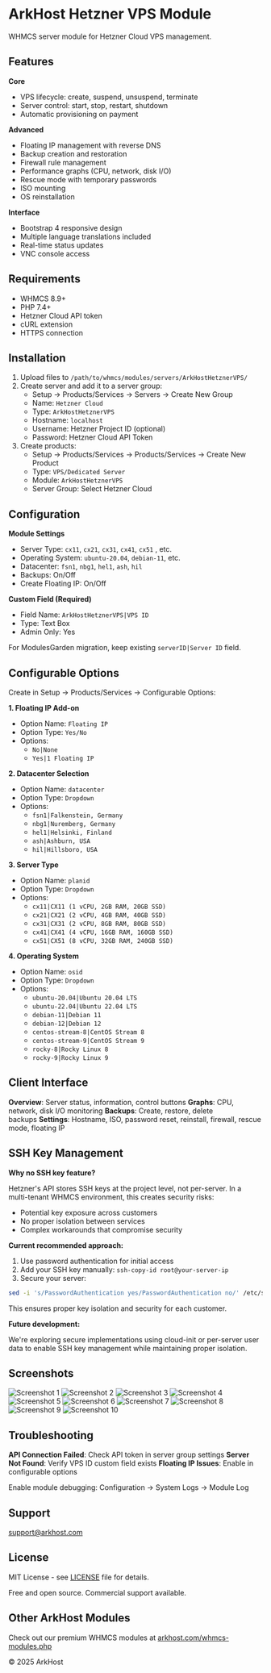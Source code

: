 # ArkHost Hetzner VPS Module

WHMCS server module for Hetzner Cloud VPS management.

## Features

**Core**

- VPS lifecycle: create, suspend, unsuspend, terminate
- Server control: start, stop, restart, shutdown
- Automatic provisioning on payment

**Advanced**

- Floating IP management with reverse DNS
- Backup creation and restoration
- Firewall rule management
- Performance graphs (CPU, network, disk I/O)
- Rescue mode with temporary passwords
- ISO mounting
- OS reinstallation

**Interface**

- Bootstrap 4 responsive design
- Multiple language translations included
- Real-time status updates
- VNC console access

## Requirements

- WHMCS 8.9+
- PHP 7.4+
- Hetzner Cloud API token
- cURL extension
- HTTPS connection

## Installation

1. Upload files to `/path/to/whmcs/modules/servers/ArkHostHetznerVPS/`
2. Create server and add it to a server group:
    - Setup → Products/Services → Servers → Create New Group
    - Name: `Hetzner Cloud`
    - Type: `ArkHostHetznerVPS`
    - Hostname: `localhost`
    - Username: Hetzner Project ID (optional)
    - Password: Hetzner Cloud API Token
3. Create products:
    - Setup → Products/Services → Products/Services → Create New Product
    - Type: `VPS/Dedicated Server`
    - Module: `ArkHostHetznerVPS`
    - Server Group: Select Hetzner Cloud

## Configuration

**Module Settings**

- Server Type: `cx11`, `cx21`, `cx31`, `cx41`, `cx51` , etc.
- Operating System: `ubuntu-20.04`, `debian-11`, etc.
- Datacenter: `fsn1`, `nbg1`, `hel1`, `ash`, `hil`
- Backups: On/Off
- Create Floating IP: On/Off

**Custom Field (Required)**

- Field Name: `ArkHostHetznerVPS|VPS ID`
- Type: Text Box
- Admin Only: Yes

For ModulesGarden migration, keep existing `serverID|Server ID` field.

## Configurable Options

Create in Setup → Products/Services → Configurable Options:

**1\. Floating IP Add-on**

- Option Name: `Floating IP`
- Option Type: `Yes/No`
- Options:
    - `No|None`
    - `Yes|1 Floating IP`

**2\. Datacenter Selection**

- Option Name: `datacenter`
- Option Type: `Dropdown`
- Options:
    - `fsn1|Falkenstein, Germany`
    - `nbg1|Nuremberg, Germany`
    - `hel1|Helsinki, Finland`
    - `ash|Ashburn, USA`
    - `hil|Hillsboro, USA`

**3\. Server Type**

- Option Name: `planid`
- Option Type: `Dropdown`
- Options:
    - `cx11|CX11 (1 vCPU, 2GB RAM, 20GB SSD)`
    - `cx21|CX21 (2 vCPU, 4GB RAM, 40GB SSD)`
    - `cx31|CX31 (2 vCPU, 8GB RAM, 80GB SSD)`
    - `cx41|CX41 (4 vCPU, 16GB RAM, 160GB SSD)`
    - `cx51|CX51 (8 vCPU, 32GB RAM, 240GB SSD)`

**4\. Operating System**

- Option Name: `osid`
- Option Type: `Dropdown`
- Options:
    - `ubuntu-20.04|Ubuntu 20.04 LTS`
    - `ubuntu-22.04|Ubuntu 22.04 LTS`
    - `debian-11|Debian 11`
    - `debian-12|Debian 12`
    - `centos-stream-8|CentOS Stream 8`
    - `centos-stream-9|CentOS Stream 9`
    - `rocky-8|Rocky Linux 8`
    - `rocky-9|Rocky Linux 9`

  

## Client Interface

**Overview**: Server status, information, control buttons **Graphs**: CPU, network, disk I/O monitoring **Backups**: Create, restore, delete backups **Settings**: Hostname, ISO, password reset, reinstall, firewall, rescue mode, floating IP

## SSH Key Management

**Why no SSH key feature?**

Hetzner's API stores SSH keys at the project level, not per-server. In a multi-tenant WHMCS environment, this creates security risks:

- Potential key exposure across customers
- No proper isolation between services
- Complex workarounds that compromise security

**Current recommended approach:**

1. Use password authentication for initial access
2. Add your SSH key manually: `ssh-copy-id root@your-server-ip`
3. Secure your server:

```bash
sed -i 's/PasswordAuthentication yes/PasswordAuthentication no/' /etc/ssh/sshd_configsystemctl restart sshd
```

This ensures proper key isolation and security for each customer.

**Future development:**

We're exploring secure implementations using cloud-init or per-server user data to enable SSH key management while maintaining proper isolation.

## Screenshots
![Screenshot 1](screenshots/1.png)
![Screenshot 2](screenshots/2.png)
![Screenshot 3](screenshots/3.png)
![Screenshot 4](screenshots/4.png)
![Screenshot 5](screenshots/5.png)
![Screenshot 6](screenshots/6.png)
![Screenshot 7](screenshots/7.png)
![Screenshot 8](screenshots/8.png)
![Screenshot 9](screenshots/9.png)
![Screenshot 10](screenshots/10.png)

## Troubleshooting

**API Connection Failed**: Check API token in server group settings **Server Not Found**: Verify VPS ID custom field exists **Floating IP Issues**: Enable in configurable options

Enable module debugging: Configuration → System Logs → Module Log

## Support

[support@arkhost.com](mailto:support@arkhost.com "mailto:support@arkhost.com")

## License

MIT License - see [LICENSE](LICENSE) file for details.

Free and open source. Commercial support available.

## Other ArkHost Modules

Check out our premium WHMCS modules at [arkhost.com/whmcs-modules.php](https://arkhost.com/whmcs-modules.php "https://arkhost.com/whmcs-modules.php")

© 2025 ArkHost

<br>
